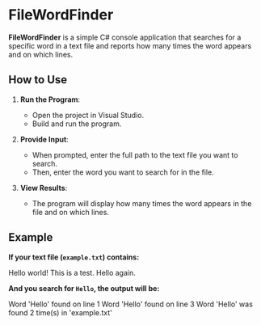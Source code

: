 # FileWordFinder

**FileWordFinder** is a simple C# console application that searches for a specific word in a text file and reports how many times the word appears and on which lines.

## How to Use

1. **Run the Program**:
   - Open the project in Visual Studio.
   - Build and run the program.

2. **Provide Input**:
   - When prompted, enter the full path to the text file you want to search.
   - Then, enter the word you want to search for in the file.

3. **View Results**:
   - The program will display how many times the word appears in the file and on which lines.

## Example

**If your text file (`example.txt`) contains:**

Hello world!
This is a test.
Hello again.

**And you search for `Hello`, the output will be:**

Word 'Hello' found on line 1
Word 'Hello' found on line 3
Word 'Hello' was found 2 time(s) in 'example.txt'
